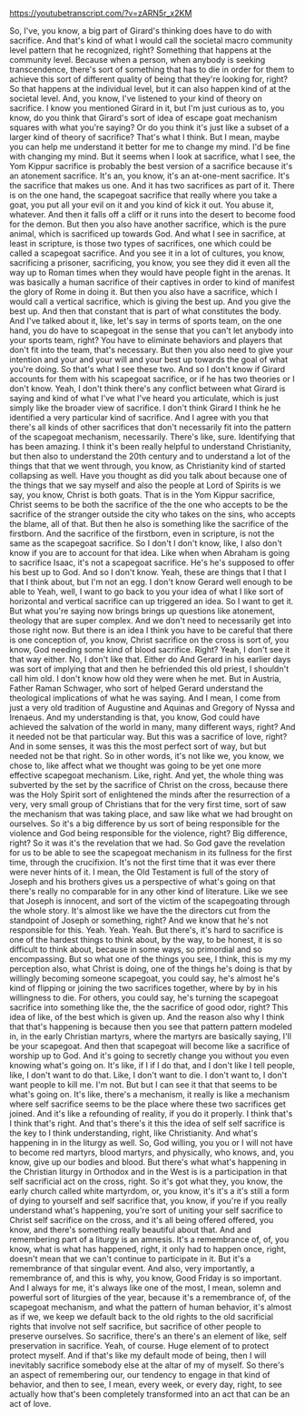 https://youtubetranscript.com/?v=zARN5r_x2KM

 So, I've, you know, a big part of Girard's thinking does have to do with sacrifice. And that's kind of what I would call the societal macro community level pattern that he recognized, right? Something that happens at the community level. Because when a person, when anybody is seeking transcendence, there's sort of something that has to die in order for them to achieve this sort of different quality of being that they're looking for, right? So that happens at the individual level, but it can also happen kind of at the societal level. And, you know, I've listened to your kind of theory on sacrifice. I know you mentioned Girard in it, but I'm just curious as to, you know, do you think that Girard's sort of idea of escape goat mechanism squares with what you're saying? Or do you think it's just like a subset of a larger kind of theory of sacrifice? That's what I think. But I mean, maybe you can help me understand it better for me to change my mind. I'd be fine with changing my mind. But it seems when I look at sacrifice, what I see, the Yom Kippur sacrifice is probably the best version of a sacrifice because it's an atonement sacrifice. It's an, you know, it's an at-one-ment sacrifice. It's the sacrifice that makes us one. And it has two sacrifices as part of it. There is on the one hand, the scapegoat sacrifice that really where you take a goat, you put all your evil on it and you kind of kick it out. You abuse it, whatever. And then it falls off a cliff or it runs into the desert to become food for the demon. But then you also have another sacrifice, which is the pure animal, which is sacrificed up towards God. And what I see in sacrifice, at least in scripture, is those two types of sacrifices, one which could be called a scapegoat sacrifice. And you see it in a lot of cultures, you know, sacrificing a prisoner, sacrificing, you know, you see they did it even all the way up to Roman times when they would have people fight in the arenas. It was basically a human sacrifice of their captives in order to kind of manifest the glory of Rome in doing it. But then you also have a sacrifice, which I would call a vertical sacrifice, which is giving the best up. And you give the best up. And then that constant that is part of what constitutes the body. And I've talked about it, like, let's say in terms of sports team, on the one hand, you do have to scapegoat in the sense that you can't let anybody into your sports team, right? You have to eliminate behaviors and players that don't fit into the team, that's necessary. But then you also need to give your intention and your and your will and your best up towards the goal of what you're doing. So that's what I see these two. And so I don't know if Girard accounts for them with his scapegoat sacrifice, or if he has two theories or I don't know. Yeah, I don't think there's any conflict between what Girard is saying and kind of what I've what I've heard you articulate, which is just simply like the broader view of sacrifice. I don't think Girard I think he he identified a very particular kind of sacrifice. And I agree with you that there's all kinds of other sacrifices that don't necessarily fit into the pattern of the scapegoat mechanism, necessarily. There's like, sure. Identifying that has been amazing. I think it's been really helpful to understand Christianity, but then also to understand the 20th century and to understand a lot of the things that that we went through, you know, as Christianity kind of started collapsing as well. Have you thought as did you talk about because one of the things that we say myself and also the people at Lord of Spirits is we say, you know, Christ is both goats. That is in the Yom Kippur sacrifice, Christ seems to be both the sacrifice of the the one who accepts to be the sacrifice of the stranger outside the city who takes on the sins, who accepts the blame, all of that. But then he also is something like the sacrifice of the firstborn. And the sacrifice of the firstborn, even in scripture, is not the same as the scapegoat sacrifice. So I don't I don't know, like, I also don't know if you are to account for that idea. Like when when Abraham is going to sacrifice Isaac, it's not a scapegoat sacrifice. He's he's supposed to offer his best up to God. And so I don't know. Yeah, these are things that I that I that I think about, but I'm not an egg. I don't know Gerard well enough to be able to Yeah, well, I want to go back to you your idea of what I like sort of horizontal and vertical sacrifice can up triggered an idea. So I want to get it. But what you're saying now brings brings up questions like atonement, theology that are super complex. And we don't need to necessarily get into those right now. But there is an idea I think you have to be careful that there is one conception of, you know, Christ sacrifice on the cross is sort of, you know, God needing some kind of blood sacrifice. Right? Yeah, I don't see it that way either. No, I don't like that. Either do And Gerard in his earlier days was sort of implying that and then he befriended this old priest, I shouldn't call him old. I don't know how old they were when he met. But in Austria, Father Raman Schwager, who sort of helped Gerard understand the theological implications of what he was saying. And I mean, I come from just a very old tradition of Augustine and Aquinas and Gregory of Nyssa and Irenaeus. And my understanding is that, you know, God could have achieved the salvation of the world in many, many different ways, right? And it needed not be that particular way. But this was a sacrifice of love, right? And in some senses, it was this the most perfect sort of way, but but needed not be that right. So in other words, it's not like we, you know, we chose to, like affect what we thought was going to be yet one more effective scapegoat mechanism. Like, right. And yet, the whole thing was subverted by the set by the sacrifice of Christ on the cross, because there was the Holy Spirit sort of enlightened the minds after the resurrection of a very, very small group of Christians that for the very first time, sort of saw the mechanism that was taking place, and saw like what we had brought on ourselves. So it's a big difference by us sort of being responsible for the violence and God being responsible for the violence, right? Big difference, right? So it was it's the revelation that we had. So God gave the revelation for us to be able to see the scapegoat mechanism in its fullness for the first time, through the crucifixion. It's not the first time that it was ever there were never hints of it. I mean, the Old Testament is full of the story of Joseph and his brothers gives us a perspective of what's going on that there's really no comparable for in any other kind of literature. Like we see that Joseph is innocent, and sort of the victim of the scapegoating through the whole story. It's almost like we have the the directors cut from the standpoint of Joseph or something, right? And we know that he's not responsible for this. Yeah. Yeah. Yeah. But there's, it's hard to sacrifice is one of the hardest things to think about, by the way, to be honest, it is so difficult to think about, because in some ways, so primordial and so encompassing. But so what one of the things you see, I think, this is my my perception also, what Christ is doing, one of the things he's doing is that by willingly becoming someone scapegoat, you could say, he's almost he's kind of flipping or joining the two sacrifices together, where by by in his willingness to die. For others, you could say, he's turning the scapegoat sacrifice into something like the, the the sacrifice of good odor, right? This idea of like, of the best which is given up. And the reason also why I think that that's happening is because then you see that pattern pattern modeled in, in the early Christian martyrs, where the martyrs are basically saying, I'll be your scapegoat. And then that scapegoat will become like a sacrifice of worship up to God. And it's going to secretly change you without you even knowing what's going on. It's like, if I if I do that, and I don't like I tell people, like, I don't want to do that. Like, I don't want to die. I don't want to, I don't want people to kill me. I'm not. But but I can see it that that seems to be what's going on. It's like, there's a mechanism, it really is like a mechanism where self sacrifice seems to be the place where these two sacrifices get joined. And it's like a refounding of reality, if you do it properly. I think that's I think that's right. And that's there's it this the idea of self self sacrifice is the key to I think understanding, right, like Christianity. And what's happening in in the liturgy as well. So, God willing, you you or I will not have to become red martyrs, blood martyrs, and physically, who knows, and, you know, give up our bodies and blood. But there's what what's happening in the Christian liturgy in Orthodox and in the West is is a participation in that self sacrificial act on the cross, right. So it's got what they, you know, the early church called white martyrdom, or, you know, it's it's a it's still a form of dying to yourself and self sacrifice that, you know, if you're if you really understand what's happening, you're sort of uniting your self sacrifice to Christ self sacrifice on the cross, and it's all being offered offered, you know, and there's something really beautiful about that. And and remembering part of a liturgy is an amnesis. It's a remembrance of, of, you know, what is what has happened, right, it only had to happen once, right, doesn't mean that we can't continue to participate in it. But it's a remembrance of that singular event. And also, very importantly, a remembrance of, and this is why, you know, Good Friday is so important. And I always for me, it's always like one of the most, I mean, solemn and powerful sort of liturgies of the year, because it's a remembrance of, of the scapegoat mechanism, and what the pattern of human behavior, it's almost as if we, we keep we default back to the old rights to the old sacrificial rights that involve not self sacrifice, but sacrifice of other people to preserve ourselves. So sacrifice, there's an there's an element of like, self preservation in sacrifice. Yeah, of course. Huge element of to protect protect myself. And if that's like my default mode of being, then I will inevitably sacrifice somebody else at the altar of my of myself. So there's an aspect of remembering our, our tendency to engage in that kind of behavior, and then to see, I mean, every week, or every day, right, to see actually how that's been completely transformed into an act that can be an act of love.